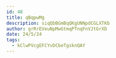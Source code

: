 ```yaml
---
id: 48
title: qBqpwMg
description: siqQbBGmBqQKgUNNpdCGLXTKb
author: grRrEVeuNpMwGtmqPTnqFnVJtGrXD
date: 24/5/24
tags:
  - kClwPVcgEFCYvDCbeTgsknQAY
---
```

